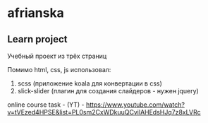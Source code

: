 # afrianska
## Learn project
Учебный проект из трёх страниц

Помимо html, css, js использовал:
1. scss (приложение koala для конвертации в css)
2. slick-slider (плагин для создания слайдеров - нужен jquery)

online course task - (YT) - https://www.youtube.com/watch?v=tVEzed4HPSE&list=PL0sm2CxWDkuuQCvilAHEdsHJq7z8xLVRc
